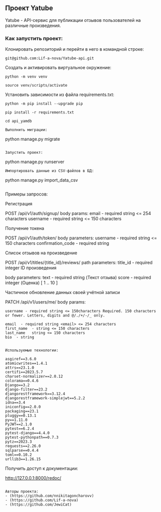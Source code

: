 ## Проект Yatube

Yatube - API-сервис для публикации отзывов пользователей на различные произведения.

### Как запустить проект:

Клонировать репозиторий и перейти в него в командной строке:

```
git@github.com:Lif-a-nova/Yatube-api.git
```

Cоздать и активировать виртуальное окружение:

```
python -m venv venv
```

```
source venv/scripts/activate
```

Установить зависимости из файла requirements.txt:

```
python -m pip install --upgrade pip
```

```
pip install -r requirements.txt
```

```
cd api_yamdb
```

```
Выполнить миграции:

```
python manage.py migrate
```

Запустить проект:

```
python manage.py runserver
```
Импортировать данные из CSV-файлов в БД:

```
python manage.py import_data_csv
```

```
Примеры запросов:

Регистрация

POST /api/v1/auth/signup/
body params:
email - required string <= 254 characters
username  - required string <= 150 characters

Получение токена

POST /api/v1/auth/token/
body parameters:
username - required string <= 150 characters 
confirmation_code - required string

Список отзывов на произведение

POST /api/v1/titles/{title_id}/reviews/
path parameters:
    title_id - required integer ID произведения

body parameters:
    text - required string (Текст отзыва)
    score  - required integer (Оценка) [ 1 .. 10 ]

Частичное обновление данных своей учётной записи

PATCH /api/v1/users/me/
body params:

    username - required string <= 150characters Required. 150 characters or fewer. Letters, digits and @/./+/-/_ only.

    email  - required string <email> <= 254 characters
    first_name  - string <= 150 characters
    last_name   string <= 150 characters
    bio  - string
```

Используемые технологии:

asgiref==3.6.0
atomicwrites==1.4.1
attrs==23.1.0
certifi==2023.5.7
charset-normalizer==2.0.12
colorama==0.4.6
Django==3.2
django-filter==23.2
djangorestframework==3.12.4
djangorestframework-simplejwt==5.2.2
idna==3.4
iniconfig==2.0.0
packaging==23.1
pluggy==0.13.1
py==1.11.0
PyJWT==2.1.0
pytest==6.2.4
pytest-django==4.4.0
pytest-pythonpath==0.7.3
pytz==2023.3
requests==2.26.0
sqlparse==0.4.4
toml==0.10.2
urllib3==1.26.15

```
Получить доступ к документации:

http://127.0.0.1:8000/redoc/
```

Авторы проекта:
- (https://github.com/nnikitagoncharovv)
- (https://github.com/Lif-a-nova)
- (https://github.com/JewiCat)
